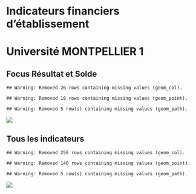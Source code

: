 Indicateurs financiers d’établissement
================

# Université MONTPELLIER 1

## Focus Résultat et Solde

    ## Warning: Removed 26 rows containing missing values (geom_col).

    ## Warning: Removed 18 rows containing missing values (geom_point).

    ## Warning: Removed 5 row(s) containing missing values (geom_path).

![](université_montpellier_1_files/figure-gfm/etab.focus-1.png)<!-- -->

## Tous les indicateurs

    ## Warning: Removed 256 rows containing missing values (geom_col).

    ## Warning: Removed 140 rows containing missing values (geom_point).

    ## Warning: Removed 5 row(s) containing missing values (geom_path).

![](université_montpellier_1_files/figure-gfm/etab-1.png)<!-- -->
